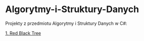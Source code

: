 # Algorytmy-i-Struktury-Danych
Projekty z przedmiotu Algorytmy i Struktury Danych w C#:

<p><a href="https://github.com/apysk6/Algorytmy-i-Struktury-Danych/tree/master/RedBlackTree">1. Red Black Tree</a>
